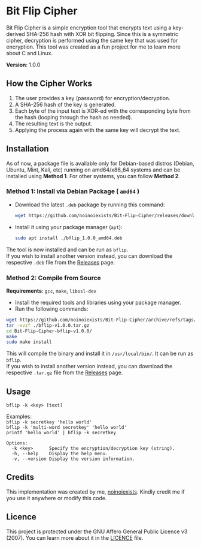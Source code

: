 # Bit Flip Cipher

Bit Flip Cipher is a simple encryption tool that encrypts text using a key-derived SHA-256 hash with XOR bit flipping. Since this is a symmetric cipher, decryption is performed using the same key that was used for encryption.
This tool was created as a fun project for me to learn more about C and Linux.

**Version**: 1.0.0

## How the Cipher Works

1. The user provides a key (password) for encryption/decryption.
2. A SHA-256 hash of the key is generated.
3. Each byte of the input text is XOR-ed with the corresponding byte from the hash (looping through the hash as needed).
4. The resulting text is the output.
5. Applying the process again with the same key will decrypt the text.

## Installation

As of now, a package file is available only for Debian-based distros (Debian, Ubuntu, Mint, Kali, etc) running on amd64/x86_64 systems and can be installed using **Method 1**. For other systems, you can follow **Method 2**.

### Method 1: Install via Debian Package ( `amd64` )

- Download the latest `.deb` package by running this command:
  ```sh
  wget https://github.com/noinoiexists/Bit-Flip-Cipher/releases/download/bflip-v1.0.0/bflip_1.0.0_amd64.deb
  ```
- Install it using your package manager (`apt`):
   ```sh
   sudo apt install ./bflip_1.0.0_amd64.deb
   ```
The tool is now installed and can be run as `bflip`.  
If you wish to install another version instead, you can download the respective `.deb` file from the [Releases](https://github.com/noinoiexists/Bit-Flip-Cipher/releases) page.

### Method 2: Compile from Source

**Requirements**:  `gcc`,  `make`,  `libssl-dev`
- Install the required tools and libraries using your package manager.
- Run the following commands:

```sh
wget https://github.com/noinoiexists/Bit-Flip-Cipher/archive/refs/tags/bflip-v1.0.0.tar.gz
tar -xvzf ./bflip-v1.0.0.tar.gz
cd Bit-Flip-Cipher-bflip-v1.0.0/
make
sudo make install
```

This will compile the binary and install it in `/usr/local/bin/`. It can be run as `bflip`.  
If you wish to install another version instead, you can download the respective `.tar.gz` file from the [Releases](https://github.com/noinoiexists/Bit-Flip-Cipher/releases) page.

## Usage


`bflip -k <key> [text]`

Examples:  
 `bflip -k secretkey 'hello world'`  
 `bflip -k 'multi-word secretkey' 'hello world'`   
  `printf 'hello world' | bflip -k secretkey`  

```
Options:
  -k <key>      Specify the encryption/decryption key (string).
  -h, --help    Display the help menu.
  -v, --version Display the version information.
```


## Credits

This implementation was created by me, [noinoiexists](https\://github.com/noinoiexists). Kindly credit me if you use it anywhere or modify this code.

## Licence

This project is protected under the GNU Affero General Public Licence v3 (2007). You can learn more about it in the [LICENCE](https://github.com/noinoiexists/Bit-Flip-Cipher/blob/main/LICENSE) file.
